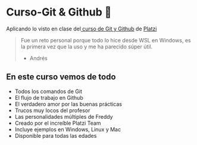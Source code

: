 # Curso-Git & Github 💚
Aplicando lo visto en clase del[ curso de Git y Github](https://platzi.com/cursos/git-github/ " curso de Git y Github") de [Platzi](https://platzi.com/ "Platzi")
> Fue un reto personal porque todo lo hice desde WSL en Windows, es la primera vez que la uso y me ha parecido súper útil.
> - Andrés

## En este curso vemos de todo
* Todos los comandos de Git
* El flujo de trabajo en Github
* El verdadero amor por las buenas prácticas
* Trucos muy locos del profesor
* Las personalidades múltiples de Freddy
* Creado por el increíble Platzi Team
* Incluye ejemplos en Windows, Linux y Mac
* Disponible para todas las edades
